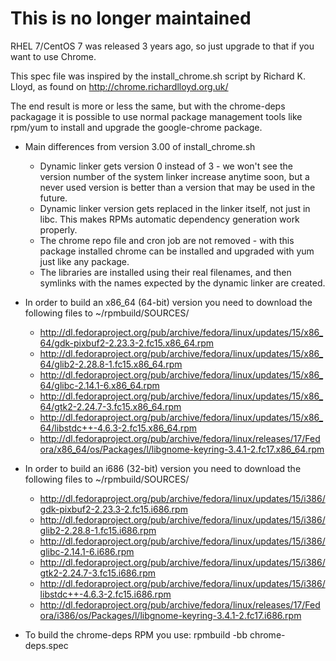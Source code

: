 # This is no longer maintained

  RHEL 7/CentOS 7 was released 3 years ago, so just upgrade to that if
  you want to use Chrome.

This spec file was inspired by the install_chrome.sh script by Richard
K. Lloyd, as found on http://chrome.richardlloyd.org.uk/

The end result is more or less the same, but with the chrome-deps
packagage it is possible to use normal package management tools like
rpm/yum to install and upgrade the google-chrome package.

- Main differences from version 3.00 of install_chrome.sh
  * Dynamic linker gets version 0 instead of 3 - we won't see the
    version number of the system linker increase anytime soon, but a
    never used version is better than a version that may be used in
    the future.
  * Dynamic linker version gets replaced in the linker itself, not
    just in libc. This makes RPMs automatic dependency generation work
    properly.
  * The chrome repo file and cron job are not removed - with this
    package installed chrome can be installed and upgraded with yum
    just like any package.
  * The libraries are installed using their real filenames, and then
    symlinks with the names expected by the dynamic linker are
    created.

- In order to build an x86_64 (64-bit) version you need to download the
  following files to ~/rpmbuild/SOURCES/

  * http://dl.fedoraproject.org/pub/archive/fedora/linux/updates/15/x86_64/gdk-pixbuf2-2.23.3-2.fc15.x86_64.rpm
  * http://dl.fedoraproject.org/pub/archive/fedora/linux/updates/15/x86_64/glib2-2.28.8-1.fc15.x86_64.rpm
  * http://dl.fedoraproject.org/pub/archive/fedora/linux/updates/15/x86_64/glibc-2.14.1-6.x86_64.rpm
  * http://dl.fedoraproject.org/pub/archive/fedora/linux/updates/15/x86_64/gtk2-2.24.7-3.fc15.x86_64.rpm
  * http://dl.fedoraproject.org/pub/archive/fedora/linux/updates/15/x86_64/libstdc++-4.6.3-2.fc15.x86_64.rpm
  * http://dl.fedoraproject.org/pub/archive/fedora/linux/releases/17/Fedora/x86_64/os/Packages/l/libgnome-keyring-3.4.1-2.fc17.x86_64.rpm

- In order to build an i686 (32-bit) version you need to download the
  following files to ~/rpmbuild/SOURCES/

  * http://dl.fedoraproject.org/pub/archive/fedora/linux/updates/15/i386/gdk-pixbuf2-2.23.3-2.fc15.i686.rpm
  * http://dl.fedoraproject.org/pub/archive/fedora/linux/updates/15/i386/glib2-2.28.8-1.fc15.i686.rpm
  * http://dl.fedoraproject.org/pub/archive/fedora/linux/updates/15/i386/glibc-2.14.1-6.i686.rpm
  * http://dl.fedoraproject.org/pub/archive/fedora/linux/updates/15/i386/gtk2-2.24.7-3.fc15.i686.rpm
  * http://dl.fedoraproject.org/pub/archive/fedora/linux/updates/15/i386/libstdc++-4.6.3-2.fc15.i686.rpm
  * http://dl.fedoraproject.org/pub/archive/fedora/linux/releases/17/Fedora/i386/os/Packages/l/libgnome-keyring-3.4.1-2.fc17.i686.rpm

- To build the chrome-deps RPM you use:
  rpmbuild -bb chrome-deps.spec
